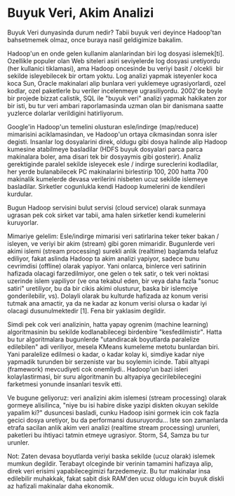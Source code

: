 # Buyuk Veri, Akim Analizi

Buyuk Veri dunyasinda durum nedir? Tabii buyuk veri deyince Hadoop'tan
bahsetmemek olmaz, once buraya nasil geldigimize bakalim.

Hadoop'un en onde gelen kullanim alanlarindan biri log dosyasi
islemek[ti]. Ozellikle populer olan Web siteleri asiri seviyelerde log
dosyasi uretiyordu (her kullanici tiklamasi), ama Hadoop oncesinde bu
veriyi basit / olcekli  bir sekilde isleyebilecek bir ortam yoktu. Log
analizi yapmak isteyenler koca koca Sun, Oracle makinalari alip
bunlara veri yuklemeye ugrasiyorlardi, ozel kodlar, ozel paketlerle bu
veriler incelenmeye ugrasiliyordu. 2002'de boyle bir projede bizzat
calistik, SQL ile "buyuk veri" analizi yapmak hakikaten zor bir isti,
bu tur veri ambari raporlamasinda uzman olan bir danismana saatte
yuzlerce dolarlar verildigini hatirliyorum.

Google'in Hadoop'un temelini olusturan esle/indirge (map/reduce)
mimarisini aciklamasindan, ve Hadoop'un ortaya cikmasindan sonra isler
degisti. Insanlar log dosyalarini direk, oldugu gibi dosya halinde
alip Hadoop kumesine atabilmeye basladilar (HDFS buyuk dosyalari parca
parca makinalara boler, ama disari tek bir dosyaymis gibi
gosterir). Analiz gerektiginde paralel sekilde isleyecek esle /
indirge sureclerini kodladilar, her yerde bulanabilecek PC
makinalarini birlestirip 100, 200 hatta 700 makinalik kumelerde devasa
verilerini nisbeten ucuz sekilde islemeye basladilar. Sirketler
cogunlukla kendi Hadoop kumelerini de kendileri kurdular.

Bugun Hadoop servisini bulut servisi (cloud service) olarak sunmaya
ugrasan pek cok sirket var tabii, ama halen sirketler kendi kumelerini
kuruyorlar.

Mimariye gelelim: Esle/indirge mimarisi veri satirlarina teker teker
bakan / isleyen, ve veriyi bir akim (stream) gibi goren
mimaridir. Bugunlerde veri akimi islemi (stream processing) surekli
anlik (realtime) baglamda telafuz ediliyor, fakat aslinda Hadoop ta
akim analizi yapiyor, sadece bunu cevrimdisi (offline) olarak
yapiyor. Yani onlarca, binlerce veri satirinin hafizada olacagi
farzedilmiyor, one gelen o tek satir, o tek veri noktasi uzerinde
islem yapiliyor (ve ona tekabul eden, bir veya daha fazla "sonuc
satiri" uretiliyor, bu da bir cikis akimi olusturur, baska bir
islemciye gonderilebilir, vs). Dolayli olarak bu kulturde hafizada az
konum verisi tutmak ana amactir, ya da ne kadar az konum verisi olursa
o kadar iyi olacagi dusunulmektedir [1]. Fena bir yaklasim degildir.

Simdi pek cok veri analizinin, hatta yapay ogrenim (machine learning)
algoritmasinin bu sekilde kodlanabilecegi birdenbire
"kesfedilmistir". Hatta bu tur algoritmalara bugunlerde "utandiracak
boyutlarda paralelize edilebilen" adi veriliyor, mesela KMeans
kumeleme metotu bunlardan biri. Yani paralelize edilmesi o kadar, o
kadar kolay ki, simdiye kadar niye yapmadik turunden bir serzeniste
var bu soylemin icinde. Tabii altyapi (framework) mevcudiyeti cok
onemliydi.. Hadoop'un bazi isleri kolaylastirmasi, bir suru
algoritmanin bu altyapiya gecirilebilecegini farketmesi yonunde
insanlari tesvik etti. 

Ve bugune geliyoruz: veri analizini akim islemesi (stream processing)
olarak gormeye alisilinca, "niye bu isi habire diske yazipi diskten
okuyan sekilde yapalim ki?" dusuncesi basladi, cunku Hadoop isini
gormek icin cok fazla gecici dosya uretiyor, bu da performansi
dusuruyordu... Iste son zamanlarda etrafa sacilan anlik akim veri
analizi (realtime stream processing) urunleri, paketleri bu ihtiyaci
tatmin etmeye ugrasiyor. Storm, S4, Samza bu tur urunler.

Not: Zaten devasa boyutlarda veriyi baska sekilde (ucuz olarak)
islemek mumkun degildir. Terabayt olceginde bir verinin tamamini
hafizaya alip, direk veri erisimi yapabilecegimizi farzedemeyiz. Bu
tur makinalar insa edilebilir muhakkak, fakat sabit disk RAM'den ucuz
oldugu icin buyuk diskli az hafizali makinalar daha ekonomik.





